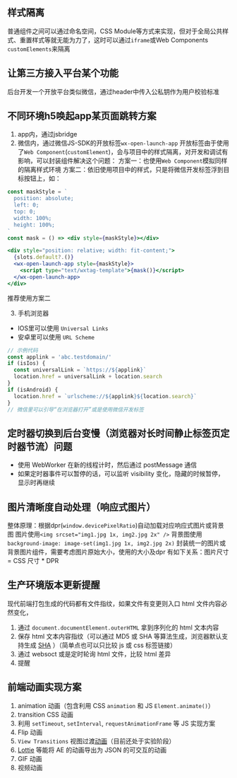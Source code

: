## 样式隔离

普通组件之间可以通过命名空间，CSS Module等方式来实现，但对于全局公共样式、重置样式等就无能为力了，这时可以通过`iframe`或Web Components `customElements`来隔离

## 让第三方接入平台某个功能

后台开发一个开放平台类似微信，通过header中传入公私钥作为用户校验标准

## 不同环境h5唤起app某页面跳转方案

1. app内，通过jsbridge
2. 微信内，通过微信JS-SDK的开放标签`wx-open-launch-app`
开放标签由于使用了`Web Component`(`customElement`)，会与项目中的样式隔离，对开发和调试有影响，可以封装组件解决这个问题：
方案一：也使用`Web Component`模拟同样的隔离样式环境
方案二：依旧使用项目中的样式，只是将微信开发标签浮到目标按钮上，如：
```jsx in vue
const maskStyle = `
  position: absolute;
  left: 0;
  top: 0;
  width: 100%;
  height: 100%;
`
const mask = () => <div style={maskStyle}></div>

<div style="position: relative; width: fit-content;">
  {slots.default?.()}
  <wx-open-launch-app style={maskStyle}>
    <script type="text/wxtag-template">{mask()}</script>
  </wx-open-launch-app>
</div>
```

推荐使用方案二

3. 手机浏览器

- IOS里可以使用 `Universal Links`
- 安卓里可以使用 `URL Scheme`

```js
// 示例代码
const applink = 'abc.testdomain/'
if (isIos) {
  const universalLink = `https://${applink}`
  location.href = universalLink + location.search
}
if (isAndroid) {
  location.href = `urlscheme://${applink}${location.search}`
}
// 微信里可以引导“在浏览器打开”或是使用微信开发标签
```

## 定时器切换到后台变慢（浏览器对长时间静止标签页定时器节流）问题
- 使用 WebWorker 在新的线程计时，然后通过 postMessage 通信
- 如果定时器事件可以暂停的话，可以监听 visibility 变化，隐藏的时候暂停，显示时再继续

## 图片清晰度自动处理（响应式图片）

整体原理：根据dpr(`window.devicePixelRatio`)自动加载对应响应式图片或背景图
图片使用`<img srcset="img1.jpg 1x, img2.jpg 2x" />`
背景图使用`background-image: image-set(img1.jpg 1x, img2.jpg 2x)`
封装统一的图片或背景图片组件，需要考虑图片原始大小，使用的大小及dpr
有如下关系：图片尺寸 = CSS 尺寸 * DPR

## 生产环境版本更新提醒

现代前端打包生成的代码都有文件指纹，如果文件有变更则入口 html 文件内容必然变化，
1. 通过 `document.documentElement.outerHTML` 拿到序列化的 html 文本内容
2. 保存 html 文本内容指纹（可以通过 MD5 或 SHA 等算法生成，浏览器默认支持生成 [SHA](https://developer.mozilla.org/zh-CN/docs/Web/API/SubtleCrypto/digest) ）（简单点也可以只比较 js 或 css 标签链接）
3. 通过 websoct 或是定时轮询 html 文件，比较 html 差异
4. 提醒

## 前端动画实现方案

1. animation 动画（包含利用 CSS `animation` 和 JS `Element.animate()`）
2. transition CSS 动画
3. 利用 `setTimeout`, `setInterval`,  `requestAnimationFrame` 等 JS 实现方案
4. Flip 动画
5. `View Transitions` 视图过渡[动画](https://developer.mozilla.org/zh-CN/docs/Web/API/View_Transitions_API)（目前还处于实验阶段）
6. [Lottie](https://airbnb.io/lottie/#/) 等能将 AE 的动画导出为 JSON 的可交互的动画
7. GIF 动画
8. 视频动画